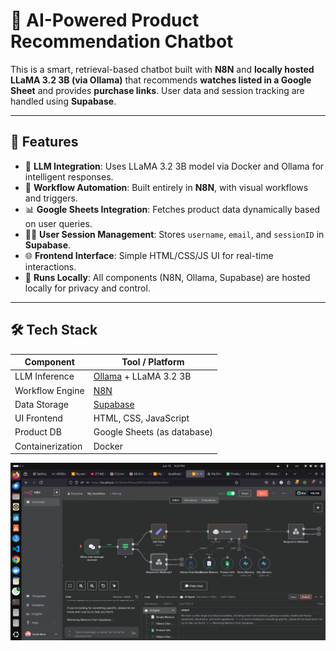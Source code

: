 # 🧠 AI-Powered Product Recommendation Chatbot

This is a smart, retrieval-based chatbot built with **N8N** and **locally hosted LLaMA 3.2 3B (via Ollama)** that recommends **watches listed in a Google Sheet** and provides **purchase links**. User data and session tracking are handled using **Supabase**.

---

## 🚀 Features

- 🧩 **LLM Integration**: Uses LLaMA 3.2 3B model via Docker and Ollama for intelligent responses.
- 🔁 **Workflow Automation**: Built entirely in **N8N**, with visual workflows and triggers.
- 📊 **Google Sheets Integration**: Fetches product data dynamically based on user queries.
- 🧑‍💼 **User Session Management**: Stores `username`, `email`, and `sessionID` in **Supabase**.
- 🌐 **Frontend Interface**: Simple HTML/CSS/JS UI for real-time interactions.
- 🔐 **Runs Locally**: All components (N8N, Ollama, Supabase) are hosted locally for privacy and control.

---

## 🛠️ Tech Stack

| Component     | Tool / Platform              |
|---------------|------------------------------|
| LLM Inference | [Ollama](https://ollama.com/) + LLaMA 3.2 3B |
| Workflow Engine | [N8N](https://n8n.io/)      |
| Data Storage  | [Supabase](https://supabase.io/) |
| UI Frontend   | HTML, CSS, JavaScript        |
| Product DB    | Google Sheets (as database)  |
| Containerization | Docker                    |


![Final Workflow Images](Working_Images/Final_Workflow.png)
